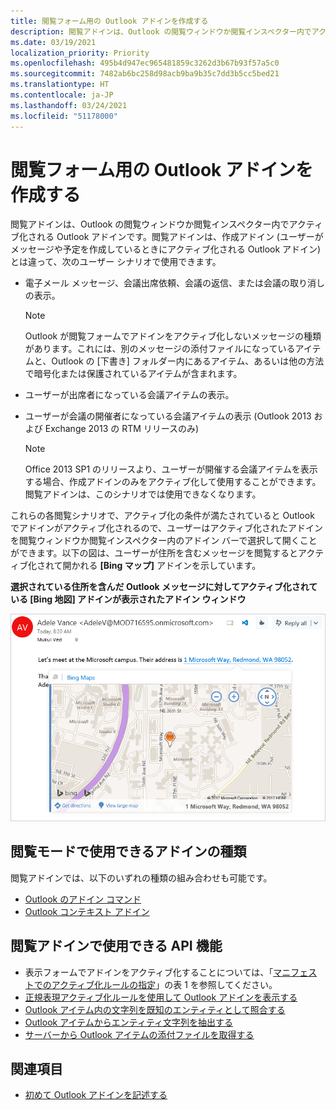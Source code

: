 ```yaml
---
title: 閲覧フォーム用の Outlook アドインを作成する
description: 閲覧アドインは、Outlook の閲覧ウィンドウか閲覧インスペクター内でアクティブ化される Outlook アドインです。
ms.date: 03/19/2021
localization_priority: Priority
ms.openlocfilehash: 495b4d947ec965481859c3262d3b67b93f57a5c0
ms.sourcegitcommit: 7482ab6bc258d98acb9ba9b35c7dd3b5cc5bed21
ms.translationtype: HT
ms.contentlocale: ja-JP
ms.lasthandoff: 03/24/2021
ms.locfileid: "51178000"
---
```

# <a name="create-outlook-add-ins-for-read-forms"></a>閲覧フォーム用の Outlook アドインを作成する

閲覧アドインは、Outlook の閲覧ウィンドウか閲覧インスペクター内でアクティブ化される Outlook アドインです。閲覧アドインは、作成アドイン (ユーザーがメッセージや予定を作成しているときにアクティブ化される Outlook アドイン) とは違って、次のユーザー シナリオで使用できます。

- 電子メール メッセージ、会議出席依頼、会議の返信、または会議の取り消しの表示。

   > [!NOTE]
   > Outlook が閲覧フォームでアドインをアクティブ化しないメッセージの種類があります。これには、別のメッセージの添付ファイルになっているアイテムと、Outlook の [下書き] フォルダー内にあるアイテム、あるいは他の方法で暗号化または保護されているアイテムが含まれます。

- ユーザーが出席者になっている会議アイテムの表示。

- ユーザーが会議の開催者になっている会議アイテムの表示 (Outlook 2013 および Exchange 2013 の RTM リリースのみ)

   > [!NOTE]
   > Office 2013 SP1 のリリースより、ユーザーが開催する会議アイテムを表示する場合、作成アドインのみをアクティブ化して使用することができます。閲覧アドインは、このシナリオでは使用できなくなります。

これらの各閲覧シナリオで、アクティブ化の条件が満たされていると Outlook でアドインがアクティブ化されるので、ユーザーはアクティブ化されたアドインを閲覧ウィンドウか閲覧インスペクター内のアドイン バーで選択して開くことができます。以下の図は、ユーザーが住所を含むメッセージを閲覧するとアクティブ化されて開かれる **[Bing マップ]** アドインを示しています。

**選択されている住所を含んだ Outlook メッセージに対してアクティブ化されている [Bing 地図] アドインが表示されたアドイン ウィンドウ**

![Outlook の Bing Maps メール アプリ](../images/outlook-detected-entity-card.png)

## <a name="types-of-add-ins-available-in-read-mode"></a>閲覧モードで使用できるアドインの種類

閲覧アドインでは、以下のいずれの種類の組み合わせも可能です。

- [Outlook のアドイン コマンド](add-in-commands-for-outlook.md)
- [Outlook コンテキスト アドイン](contextual-outlook-add-ins.md)

## <a name="api-features-available-to-read-add-ins"></a>閲覧アドインで使用できる API 機能

- 表示フォームでアドインをアクティブ化することについては、「[マニフェストでのアクティブ化ルールの指定](activation-rules.md#specify-activation-rules-in-a-manifest)」の表 1 を参照してください。
- [正規表現アクティブ化ルールを使用して Outlook アドインを表示する](use-regular-expressions-to-show-an-outlook-add-in.md)
- [Outlook アイテム内の文字列を既知のエンティティとして照合する](match-strings-in-an-item-as-well-known-entities.md)
- [Outlook アイテムからエンティティ文字列を抽出する](extract-entity-strings-from-an-item.md)
- [サーバーから Outlook アイテムの添付ファイルを取得する](get-attachments-of-an-outlook-item.md)

## <a name="see-also"></a>関連項目

- [初めて Outlook アドインを記述する](../quickstarts/outlook-quickstart.md)
